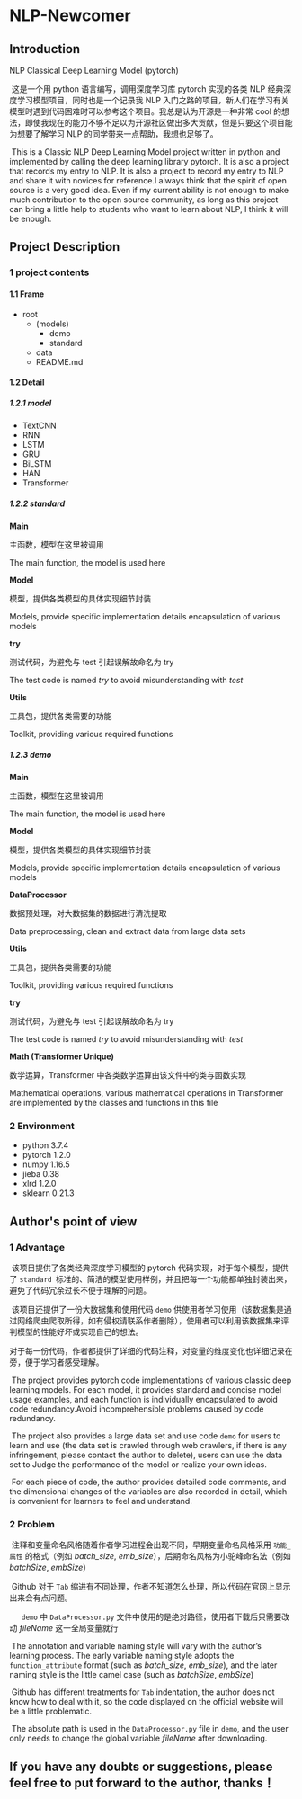 # NLP-Newcomer

## Introduction

NLP Classical Deep Learning Model (pytorch)


​	这是一个用 python 语言编写，调用深度学习库 pytorch 实现的各类 NLP 经典深度学习模型项目，同时也是一个记录我 NLP 入门之路的项目，新人们在学习有关模型时遇到代码困难时可以参考这个项目。我总是认为开源是一种非常 cool 的想法，即使我现在的能力不够不足以为开源社区做出多大贡献，但是只要这个项目能为想要了解学习 NLP 的同学带来一点帮助，我想也足够了。

​	This is a Classic NLP Deep Learning Model project written in python and implemented by calling the deep learning library pytorch. It is also a project that records my entry to NLP. It is also a project to record my entry to NLP and share it with novices for reference.I always think that the spirit of open source is a very good idea. Even if my current ability is not enough to make much contribution to the open source community, as long as this project can bring a little help to students who want to learn about NLP, I think it will be enough.



## Project Description

### 1 project contents

#### 1.1 Frame

- root
  - (models)
    - demo
    - standard
  - data
  - README.md



#### 1.2 Detail

##### 1.2.1 model

* TextCNN
* RNN
* LSTM
* GRU
* BiLSTM
* HAN
* Transformer



##### 1.2.2 standard

**Main**

主函数，模型在这里被调用

The main function, the model is used here



**Model**

模型，提供各类模型的具体实现细节封装

Models, provide specific implementation details encapsulation of various models



**try**

测试代码，为避免与 test 引起误解故命名为 try

The test code is named _try_ to avoid misunderstanding with _test_



**Utils**

工具包，提供各类需要的功能

Toolkit, providing various required functions



##### 1.2.3 demo

**Main**

主函数，模型在这里被调用

The main function, the model is used here



**Model**

模型，提供各类模型的具体实现细节封装

Models, provide specific implementation details encapsulation of various models



**DataProcessor**

数据预处理，对大数据集的数据进行清洗提取

Data preprocessing, clean and extract data from large data sets



**Utils**

工具包，提供各类需要的功能

Toolkit, providing various required functions



**try**

测试代码，为避免与 test 引起误解故命名为 try

The test code is named _try_ to avoid misunderstanding with _test_



**Math (Transformer Unique)**

数学运算，Transformer 中各类数学运算由该文件中的类与函数实现

Mathematical operations, various mathematical operations in Transformer are implemented by the classes and functions in this file



### 2 Environment

* python  3.7.4
* pytorch  1.2.0
* numpy  1.16.5
* jieba  0.38
* xlrd  1.2.0
* sklearn  0.21.3



## Author's point of view

### 1 Advantage

​	该项目提供了各类经典深度学习模型的 pytorch 代码实现，对于每个模型，提供了 `standard `标准的、简洁的模型使用样例，并且把每一个功能都单独封装出来，避免了代码冗余过长不便于理解的问题。

​	该项目还提供了一份大数据集和使用代码 `demo` 供使用者学习使用（该数据集是通过网络爬虫爬取所得，如有侵权请联系作者删除），使用者可以利用该数据集来评判模型的性能好坏或实现自己的想法。

​	对于每一份代码，作者都提供了详细的代码注释，对变量的维度变化也详细记录在旁，便于学习者感受理解。



​	The project provides pytorch code implementations of various classic deep learning models. For each model, it provides standard and concise model usage examples, and each function is individually encapsulated to avoid code redundancy.Avoid incomprehensible problems caused by code redundancy.

​	The project also provides a large data set and use code `demo` for users to learn and use (the data set is crawled through web crawlers, if there is any infringement, please contact the author to delete), users can use the data set to Judge the performance of the model or realize your own ideas.

​	For each piece of code, the author provides detailed code comments, and the dimensional changes of the variables are also recorded in detail, which is convenient for learners to feel and understand.



### 2 Problem

​	注释和变量命名风格随着作者学习进程会出现不同，早期变量命名风格采用 `功能_属性` 的格式（例如 _batch_size_, _emb_size_），后期命名风格为小驼峰命名法（例如 _batchSize_, _embSize_）

​	Github 对于 `Tab` 缩进有不同处理，作者不知道怎么处理，所以代码在官网上显示出来会有点问题。

`	demo` 中 `DataProcessor.py` 文件中使用的是绝对路径，使用者下载后只需要改动 _fileName_ 这一全局变量就行



​	The annotation and variable naming style will vary with the author’s learning process. The early variable naming style adopts the `function_attribute` format (such as _batch_size_, _emb_size_), and the later naming style is the little camel case (such as _batchSize_, _embSize_)

​	Github has different treatments for `Tab` indentation, the author does not know how to deal with it, so the code displayed on the official website will be a little problematic.

​	The absolute path is used in the `DataProcessor.py` file in `demo`, and the user only needs to change the global variable _fileName_ after downloading.



## If you have any doubts or suggestions, please feel free to put forward to the author, thanks！

